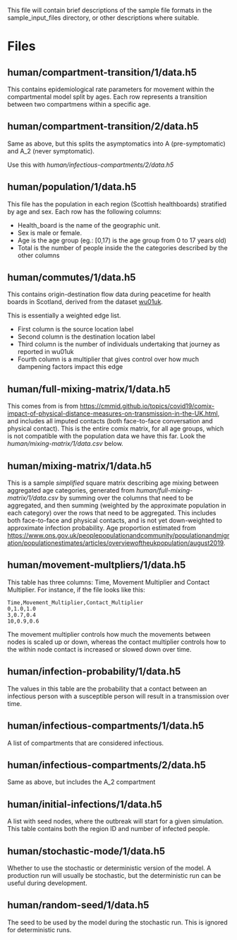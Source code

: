 This file will contain brief descriptions of the sample file formats in the
sample_input_files directory, or other descriptions where suitable.  

# Files

## human/compartment-transition/1/data.h5

This contains epidemiological rate parameters for movement within the
compartmental model split by ages. Each row represents a transition between two
compartmens within a specific age.

## human/compartment-transition/2/data.h5

Same as above, but this splits the asymptomatics into A (pre-symptomatic) and
A_2 (never symptomatic).

Use this with _human/infectious-compartments/2/data.h5_

## human/population/1/data.h5

This file has the population in each region (Scottish healthboards) stratified
by age and sex. Each row has the following columns:

* Health_board is the name of the geographic unit.
* Sex is male or female.
* Age is the age group (eg.: \[0,17) is the age group from 0 to 17 years old)
* Total is the number of people inside the the categories described by the other columns

## human/commutes/1/data.h5

This contains origin-destination flow data during peacetime for health boards
in Scotland, derived from the dataset
[wu01uk](https://www.nomisweb.co.uk/census/2011/wu01uk).

This is essentially a weighted edge list.
* First column is the source location label
* Second column is the destination location label
* Third column is the number of individuals undertaking that journey as
  reported in wu01uk
* Fourth column is a multiplier that gives control over how much dampening
  factors impact this edge

## human/full-mixing-matrix/1/data.h5

This comes from is from
https://cmmid.github.io/topics/covid19/comix-impact-of-physical-distance-measures-on-transmission-in-the-UK.html,
and includes all imputed contacts (both face-to-face conversation and physical
contact). This is the entire comix matrix, for all age groups, which is not
compatible with the population data we have this far. Look the
_human/mixing-matrix/1/data.csv_ below.

## human/mixing-matrix/1/data.h5

This is a sample *simplified* square matrix describing age mixing between
aggregated age categories, generated from _human/full-mixing-matrix/1/data.csv_
by summing over the columns that need to be aggregated, and then summing
(weighted by the approximate population in each category) over the rows that
need to be aggregated.  This includes both face-to-face and physical contacts,
and is not yet down-weighted to approximate infection probability.  Age
proportion estimated from
https://www.ons.gov.uk/peoplepopulationandcommunity/populationandmigration/populationestimates/articles/overviewoftheukpopulation/august2019.

## human/movement-multpliers/1/data.h5

This table has three columns: Time, Movement Multiplier and Contact Multiplier.
For instance, if the file looks like this:

```
Time,Movement_Multiplier,Contact_Multiplier
0,1.0,1.0
3,0.7,0.4
10,0.9,0.6
```

The movement multiplier controls how much the movements between nodes is scaled
up or down, whereas the contact multiplier controls how to the within node
contact is increased or slowed down over time.


## human/infection-probability/1/data.h5

The values in this table are the probability that a contact between an
infectious person with a susceptible person will result in a transmission over
time.

## human/infectious-compartments/1/data.h5

A list of compartments that are considered infectious.

## human/infectious-compartments/2/data.h5

Same as above, but includes the A_2 compartment

## human/initial-infections/1/data.h5

A list with seed nodes, where the outbreak will start for a given simulation.
This table contains both the region ID and number of infected people.

## human/stochastic-mode/1/data.h5

Whether to use the stochastic or deterministic version of the model. A
production run will usually be stochastic, but the deterministic run can be
useful during development.

## human/random-seed/1/data.h5

The seed to be used by the model during the stochastic run. This is ignored for
deterministic runs.
